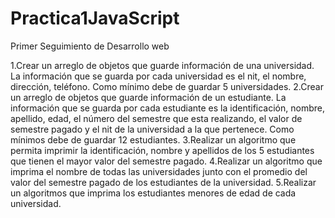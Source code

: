 # Practica1JavaScript
Primer Seguimiento de Desarrollo web


1.Crear un arreglo de objetos que guarde información de una universidad. La información que se guarda por cada universidad es el nit, el nombre, dirección, teléfono. Como  mínimo debe de guardar 5 universidades.
2.Crear un arreglo de objetos que guarde información de un estudiante. La información que se guarda por cada estudiante es la identificación, nombre, apellido, edad, el número del semestre que esta realizando, el valor de semestre pagado y el nit de la universidad a la que pertenece. Como mínimos debe de guardar 12 estudiantes.
3.Realizar un algoritmo que permita imprimir la identificación, nombre y apellidos de los 5 estudiantes que tienen el mayor valor del semestre pagado.
4.Realizar un algoritmo que imprima el nombre de todas las universidades junto con el promedio del valor del semestre pagado de los estudiantes de la universidad.
5.Realizar un algoritmos que imprima los estudiantes menores de edad de cada universidad.

